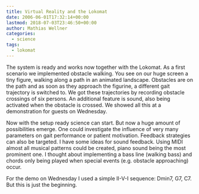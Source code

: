 ```yaml
---
title: Virtual Reality and the Lokomat
date: 2006-06-01T17:32:14+00:00
lastmod: 2018-07-03T23:46:50+00:00
author: Mathias Wellner
categories:
  - science
tags:
  - lokomat
---
```

The system is ready and works now together with the Lokomat. As a first scenario we implemented obstacle walking. You see on our huge screen a tiny figure, walking along a path in an animated landscape. Obstacles are on the path and as soon as they approach the figurine, a different gait trajectory is switched to. We got these trajectories by recording obstacle crossings of six persons. An additional feature is sound, also being activated when the obstacle is crossed. We showed all this at a demonstration for guests on Wednesday. 

Now with the setup ready science can start. But now a huge amount of possibilities emerge. One could investigate the influence of very many parameters on gait performance or patient motivation. Feedback strategies can also be targeted. I have some ideas for sound feedback. Using MIDI almost all musical patterns could be created, piano sound being the most prominent one. I thought about implementing a bass line (walking bass) and chords only being played when special events (e.g. obstacle approaching) occur. 

For the demo on Wednesday I used a simple II-V-I sequence: Dmin7, G7, C7. But this is just the beginning.